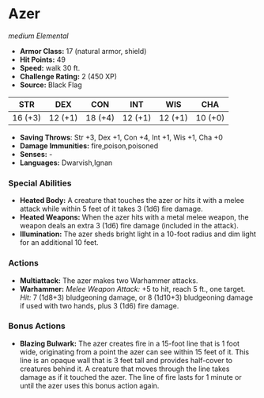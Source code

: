 # Azer

*medium* *Elemental*

- **Armor Class:** 17 (natural armor, shield)
- **Hit Points:** 49 
- **Speed:** walk 30 ft.
- **Challenge Rating:** 2 (450 XP)
- **Source:** Black Flag

| STR | DEX | CON | INT | WIS | CHA |
| --- | --- | --- | --- | --- | --- |
| 16 (+3) | 12 (+1) | 18 (+4) | 12 (+1) | 12 (+1) | 10 (+0) |

- **Saving Throws**: Str +3, Dex +1, Con +4, Int +1, Wis +1, Cha +0
- **Damage Immunities:** fire,poison,poisoned
- **Senses:** -
- **Languages:** Dwarvish,Ignan

### Special Abilities

- **Heated Body:** A creature that touches the azer or hits it with a melee attack while within 5 feet of it takes 3 (1d6) fire damage.
- **Heated Weapons:** When the azer hits with a metal melee weapon, the weapon deals an extra 3 (1d6) fire damage (included in the attack).
- **Illumination:** The azer sheds bright light in a 10-foot radius and dim light for an additional 10 feet.

### Actions

- **Multiattack:** The azer makes two Warhammer attacks.
- **Warhammer:** _Melee Weapon Attack:_ +5 to hit, reach 5 ft., one target. _Hit:_ 7 (1d8+3) bludgeoning damage, or 8 (1d10+3) bludgeoning damage if used with two hands, plus 3 (1d6) fire damage.

### Bonus Actions

- **Blazing Bulwark:** The azer creates fire in a 15-foot line that is 1 foot wide, originating from a point the azer can see within 15 feet of it. This line is an opaque wall that is 3 feet tall and provides half-cover to creatures behind it. A creature that moves through the line takes damage as if it touched the azer. The line of fire lasts for 1 minute or until the azer uses this bonus action again.

